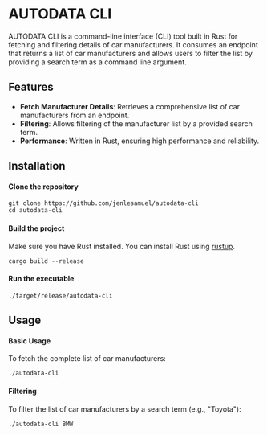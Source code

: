 # AUTODATA CLI
AUTODATA CLI is a command-line interface (CLI) tool built in Rust for fetching and filtering details of car manufacturers. It consumes an endpoint that returns a list of car manufacturers and allows users to filter the list by providing a search term as a command line argument.

## Features
- **Fetch Manufacturer Details**: Retrieves a comprehensive list of car manufacturers from an endpoint.
- **Filtering**: Allows filtering of the manufacturer list by a provided search term.
- **Performance**: Written in Rust, ensuring high performance and reliability.

## Installation
#### Clone the repository
```shell
git clone https://github.com/jenlesamuel/autodata-cli
cd autodata-cli
```

#### Build the project
Make sure you have Rust installed. You can install Rust using [rustup](https://rustup.rs/).
```shell
cargo build --release
```

#### Run the executable
```shell
./target/release/autodata-cli
```

## Usage
#### Basic Usage
To fetch the complete list of car manufacturers:
```shell
./autodata-cli
```

#### Filtering
To filter the list of car manufacturers by a search term (e.g., "Toyota"):
```shell
./autodata-cli BMW
```
